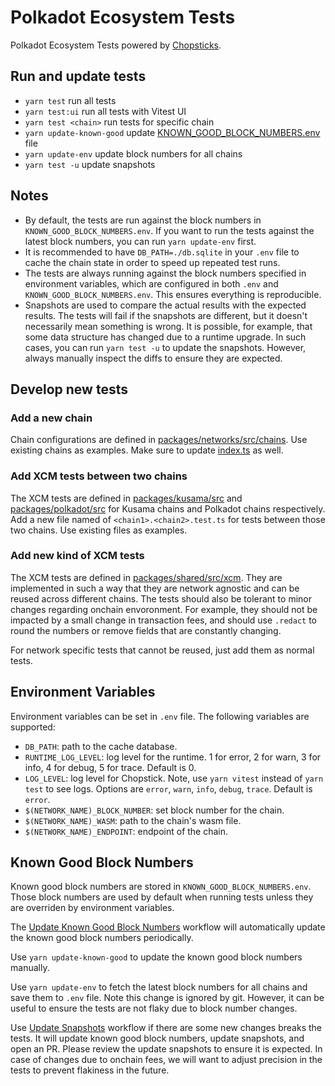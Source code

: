 # Polkadot Ecosystem Tests

Polkadot Ecosystem Tests powered by [Chopsticks](http://github.com/AcalaNetwork/chopsticks).

## Run and update tests

- `yarn test` run all tests
- `yarn test:ui` run all tests with Vitest UI
- `yarn test <chain>` run tests for specific chain
- `yarn update-known-good` update [KNOWN_GOOD_BLOCK_NUMBERS.env](./KNOWN_GOOD_BLOCK_NUMBERS.env) file
- `yarn update-env` update block numbers for all chains
- `yarn test -u` update snapshots

## Notes

- By default, the tests are run against the block numbers in `KNOWN_GOOD_BLOCK_NUMBERS.env`. If you want to run the tests against the latest block numbers, you can run `yarn update-env` first.
- It is recommended to have `DB_PATH=./db.sqlite` in your `.env` file to cache the chain state in order to speed up repeated test runs.
- The tests are always running against the block numbers specified in environment variables, which are configured in both `.env` and `KNOWN_GOOD_BLOCK_NUMBERS.env`. This ensures everything is reproducible.
- Snapshots are used to compare the actual results with the expected results. The tests will fail if the snapshots are different, but it doesn't necessarily mean something is wrong. It is possible, for example, that some data structure has changed due to a runtime upgrade. In such cases, you can run `yarn test -u` to update the snapshots. However, always manually inspect the diffs to ensure they are expected.

## Develop new tests

### Add a new chain

Chain configurations are defined in [packages/networks/src/chains](packages/networks/src/chains). Use existing chains as examples. Make sure to update [index.ts](packages/networks/src/chains/index.ts) as well.

### Add XCM tests between two chains

The XCM tests are defined in [packages/kusama/src](packages/kusama/src) and [packages/polkadot/src](packages/polkadot/src) for Kusama chains and Polkadot chains respectively.
Add a new file named of `<chain1>.<chain2>.test.ts` for tests between those two chains. Use existing files as examples.

### Add new kind of XCM tests

The XCM tests are defined in [packages/shared/src/xcm](packages/shared/src/xcm). They are implemented in such a way that they are network agnostic and can be reused across different chains. The tests should also be tolerant to minor changes regarding onchain envoronment. For example, they should not be impacted by a small change in transaction fees, and should use `.redact` to round the numbers or remove fields that are constantly changing.

For network specific tests that cannot be reused, just add them as normal tests.

## Environment Variables

Environment variables can be set in `.env` file. The following variables are supported:

- `DB_PATH`: path to the cache database.
- `RUNTIME_LOG_LEVEL`: log level for the runtime. 1 for error, 2 for warn, 3 for info, 4 for debug, 5 for trace. Default is 0.
- `LOG_LEVEL`: log level for Chopstick. Note, use `yarn vitest` instead of `yarn test` to see logs. Options are `error`, `warn`, `info`, `debug`, `trace`. Default is `error`.
- `$(NETWORK_NAME)_BLOCK_NUMBER`: set block number for the chain.
- `$(NETWORK_NAME)_WASM`: path to the chain's wasm file.
- `$(NETWORK_NAME)_ENDPOINT`: endpoint of the chain.

## Known Good Block Numbers

Known good block numbers are stored in `KNOWN_GOOD_BLOCK_NUMBERS.env`. Those block numbers are used by default when running tests unless they are overriden by environment variables.

The [Update Known Good Block Numbers](https://github.com/open-web3-stack/polkadot-ecosystem-tests/actions/workflows/update-known-good.yml) workflow will automatically update the known good block numbers periodically.

Use `yarn update-known-good` to update the known good block numbers manually.

Use `yarn update-env` to fetch the latest block numbers for all chains and save them to `.env` file. Note this change is ignored by git. However, it can be useful to ensure the tests are not flaky due to block number changes.

Use [Update Snapshots](https://github.com/open-web3-stack/polkadot-ecosystem-tests/actions/workflows/update-snapshot.yml) workflow if there are some new changes breaks the tests.
It will update known good block numbers, update snapshots, and open an PR. Please review the update snapshots to ensure it is expected.
In case of changes due to onchain fees, we will want to adjust precision in the tests to prevent flakiness in the future.
